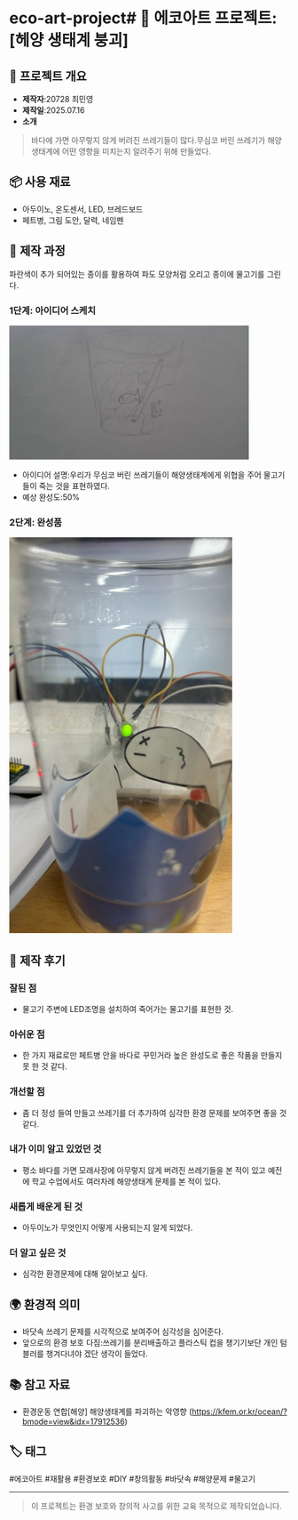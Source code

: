 # eco-art-project# 🌱 에코아트 프로젝트: [헤양 생태계 붕괴]

## 📖 프로젝트 개요
- **제작자**:20728 최민영
- **제작일**:2025.07.16
- **소개**
>바다에 가면 아무렇지 않게 버려진 쓰레기들이 많다.무심코 버린 쓰레기가 해양 생태계에 어떤 영향을 미치는지 알려주기 위해 만들었다.

## 📦 사용 재료
- 아두이노, 온도센서, LED, 브레드보드
- 페트병, 그림 도안, 달력, 네임펜

## 🔧 제작 과정
파란색이 추가 되어있는 종이를 활용하여 파도 모양처럼 오리고 종이에 물고기를 그린다.
### 1단계: 아이디어 스케치
![스케치 이미지](스케치.png)
- 아이디어 설명:우리가 무심코 버린 쓰레기들이 해양생태계에게 위협을 주어 물고기들이 죽는 것을 표현하였다.
- 예상 완성도:50%

### 2단계: 완성품
![완성품 1](완성작.png)

## 💭 제작 후기
### 잘된 점
- 물고기 주변에 LED조명을 설치하여 죽어가는 물고기를 표현한 것.

### 아쉬운 점
- 한 가지 재료로만 페트병 안을 바다로 꾸민거라 높은 완성도로 좋은 작품을 만들지 못 한 것 같다.

### 개선할 점
- 좀 더 정성 들여 만들고 쓰레기를 더 추가하여 심각한 환경 문제를 보여주면 좋을 것 같다.
### 내가 이미 알고 있었던 것
- 평소 바다를 가면 모래사장에 아무렇지 않게 버려진 쓰레기들을 본 적이 있고 예전에 학교 수업에서도 여러차례 해양생태계 문제를 본 적이 있다.

### 새롭게 배운게 된 것
- 아두이노가 무엇인지 어떻게 사용되는지 알게 되었다.

### 더 알고 싶은 것
- 심각한 환경문제에 대해 알아보고 싶다.

## 🌍 환경적 의미
- 바닷속 쓰레기 문제를 시각적으로 보여주어 심각성을 심어준다.
- 앞으로의 환경 보호 다짐:쓰레기를 분리배출하고 플라스틱 컵을 챙기기보단 개인 텀블러를 챙겨다녀야 겠단 생각이 들었다.

## 📚 참고 자료
- 환경운동 연합[해양] 해양생태계를 파괴하는 악영향 (https://kfem.or.kr/ocean/?bmode=view&idx=17912536)

## 🏷️ 태그
#에코아트 #재활용 #환경보호 #DIY #창의활동 #바닷속 #해양문제 #물고기 

---

> 이 프로젝트는 환경 보호와 창의적 사고를 위한 교육 목적으로 제작되었습니다.
